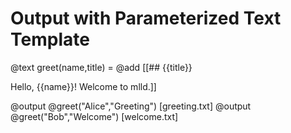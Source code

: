 # Output with Parameterized Text Template

@text greet(name,title) = @add [[## {{title}}

Hello, {{name}}! Welcome to mlld.]]

@output @greet("Alice","Greeting") [greeting.txt]
@output @greet("Bob","Welcome") [welcome.txt]